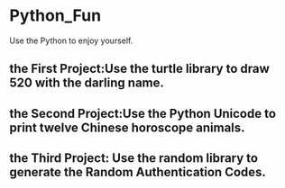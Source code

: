 # Python_Fun
Use the Python to enjoy yourself.

## the First Project:Use the turtle library to draw 520 with the darling name. 
## the Second Project:Use the Python Unicode to print twelve Chinese horoscope animals. 
## the Third Project: Use the random library to generate the Random Authentication Codes.
